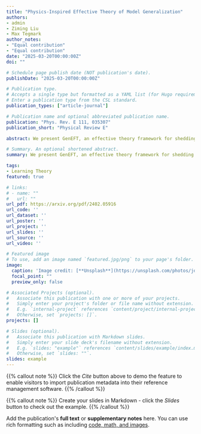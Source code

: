 ```yaml
---
title: "Physics-Inspired Effective Theory of Model Generalization"
authors:
- admin
- Ziming Liu
- Max Tegmark
author_notes:
- "Equal contribution"
- "Equal contribution"
date: "2025-03-20T00:00:00Z"
doi: ""

# Schedule page publish date (NOT publication's date).
publishDate: "2025-03-20T00:00:00Z"

# Publication type.
# Accepts a single type but formatted as a YAML list (for Hugo requirements).
# Enter a publication type from the CSL standard.
publication_types: ["article-journal"]

# Publication name and optional abbreviated publication name.
publication: "Phys. Rev. E 111, 035307"
publication_short: "Physical Review E"

abstract: We present GenEFT, an effective theory framework for shedding light on the statics and dynamics of neural network generalization, and illustrate it with graph learning examples. We first investigate the generalization phase transition as data size increases, comparing experimental results with information-theory-based approximations. We then introduce an effective theory for the dynamics of representation learning, where latent-space representations are modeled as interacting particles (“repons”), and find that it explains our experimentally observed phase transition between generalization and overfitting as encoder and decoder learning rates are scanned. This highlights the potential of physics-inspired effective theories for bridging the gap between theoretical predictions and practice in machine learning.

# Summary. An optional shortened abstract.
summary: We present GenEFT, an effective theory framework for shedding light on the statics and dynamics of neural network generalization, and illustrate it with graph learning examples.

tags:
- Learning Theory
featured: true

# links:
# - name: ""
#   url: ""
url_pdf: https://arxiv.org/pdf/2402.05916
url_code: ''
url_dataset: ''
url_poster: ''
url_project: ''
url_slides: ''
url_source: ''
url_video: ''

# Featured image
# To use, add an image named `featured.jpg/png` to your page's folder. 
image:
  caption: 'Image credit: [**Unsplash**](https://unsplash.com/photos/jdD8gXaTZsc)'
  focal_point: ""
  preview_only: false

# Associated Projects (optional).
#   Associate this publication with one or more of your projects.
#   Simply enter your project's folder or file name without extension.
#   E.g. `internal-project` references `content/project/internal-project/index.md`.
#   Otherwise, set `projects: []`.
projects: []

# Slides (optional).
#   Associate this publication with Markdown slides.
#   Simply enter your slide deck's filename without extension.
#   E.g. `slides: "example"` references `content/slides/example/index.md`.
#   Otherwise, set `slides: ""`.
slides: example
---
```


{{% callout note %}}
Click the *Cite* button above to demo the feature to enable visitors to import publication metadata into their reference management software.
{{% /callout %}}

{{% callout note %}}
Create your slides in Markdown - click the *Slides* button to check out the example.
{{% /callout %}}

Add the publication's **full text** or **supplementary notes** here. You can use rich formatting such as including [code, math, and images](https://docs.hugoblox.com/content/writing-markdown-latex/).
